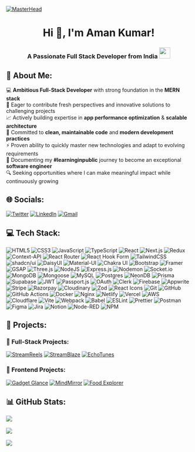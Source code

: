 <!-- [![MasterHead](https://firebasestorage.googleapis.com/v0/b/flexi-coding.appspot.com/o/dempgi7-520f8d5f-63d4-4453-8822-dbc149ae27f8.gif?alt=media&token=91c0c7b2-93c3-4029-b011-1a8703c5730d)](https://rishavchanda.io) -->
[![MasterHead](https://user-images.githubusercontent.com/74038190/225813708-98b745f2-7d22-48cf-9150-083f1b00d6c9.gif)]()
<h1 align="center">Hi 👋, I'm Aman Kumar!</h1>
<!-- <div align="left">
    <div align="left">
  <img src="https://i.imgur.com/dBaSKWF.gif" height="20" width="100%">
</div> -->
<h3 align="center">A Passionate Full Stack Developer from India
    <img src="https://media.giphy.com/media/ObNTw8Uzwy6KQ/giphy.gif" width="30px">
</h3>

  
<!-- # 👋 Hi, I'm Aman Kumar -->

## 💫 About Me:
<!-- 💻 **Full-Stack Developer** working with the **MERN stack**  
📈 Currently focused on **upskilling** with a deep dive into **app performance** & **scalability**  
🧠 Passionate about **writing clean code**, exploring **modern dev tools**, and **system design**  
🌱 **#learninginpublic** as I grow into a well-rounded **software engineer**  
🎥 Sharing insights on **tech, code, and productivity** from my journey -->
💻 **Ambitious Full-Stack Developer** with strong foundation in the **MERN stack**  
🚀 Eager to contribute fresh perspectives and innovative solutions to challenging projects  
📈 Actively building expertise in **app performance optimization** & **scalable architecture**  
🧠 Committed to **clean, maintainable code** and **modern development practices**  
⚡ Proven ability to quickly master new technologies and adapt to evolving requirements  
🌱 Documenting my **#learninginpublic** journey to become an exceptional **software engineer**  
🔍 Seeking opportunities where I can make meaningful impact while continuously growing  

<!-- <a href="https://www.github.com/Amankumar-02" target="_blank" rel="noreferrer"><img
src="https://img.shields.io/github/followers/Amankumar-02?logo=github&style=for-the-badge&color=0891b2&labelColor=1c1917" /></a>
<p align="left"> <img src="https://komarev.com/ghpvc/?username=Amankumar-02&label=Profile%20views&color=0e75b6&style=flat" alt="Amankumar-02" /> </p> -->


## 🌐 Socials:
[![Twitter](https://img.shields.io/badge/Twitter-%231DA1F2.svg?logo=Twitter&logoColor=white)](https://www.x.com/AmanKumarr04/) 
[![LinkedIn](https://img.shields.io/badge/LinkedIn-%230077B5.svg?logo=linkedin&logoColor=white)](https://www.linkedin.com/in/amankumarr/) 
[![Gmail](https://img.shields.io/badge/-Gmail-C71610?logo=gmail&logoColor=white)](mailto:amankumarr0109@gmail.com) 
<!-- [![Instagram](https://img.shields.io/badge/Instagram-%23E4405F.svg?logo=Instagram&logoColor=white)](#) 
[![Stack Overflow](https://img.shields.io/badge/-Stackoverflow-FE7A16?logo=stack-overflow&logoColor=white)](#) -->

## 💻 Tech Stack:
<!-- ### 🧱 Languages & Fundamentals
![HTML5](https://img.shields.io/badge/html5-%23E34F26.svg?style=for-the-badge&logo=html5&logoColor=white)
![CSS3](https://img.shields.io/badge/css3-%231572B6.svg?style=for-the-badge&logo=css3&logoColor=white)
![JavaScript](https://img.shields.io/badge/javascript-%23323330.svg?style=for-the-badge&logo=javascript&logoColor=%23F7DF1E)
![TypeScript](https://img.shields.io/badge/typescript-%23007ACC.svg?style=for-the-badge&logo=typescript&logoColor=white)
### 🎨 UI Frameworks & Styling
![TailwindCSS](https://img.shields.io/badge/tailwindcss-%2338B2AC.svg?style=for-the-badge&logo=tailwind-css&logoColor=white)
![shadcn/ui](https://img.shields.io/badge/shadcn/ui-%23111?style=for-the-badge&logo=tailwindcss&logoColor=white)
![DaisyUI](https://img.shields.io/badge/daisyui-5A0EF8?style=for-the-badge&logo=daisyui&logoColor=white)
![Material-UI](https://img.shields.io/badge/Material--UI-0081CB?style=for-the-badge&logo=mui&logoColor=white)
![Chakra UI](https://img.shields.io/badge/Chakra--UI-319795?style=for-the-badge&logo=chakra-ui&logoColor=white)
![Bootstrap](https://img.shields.io/badge/Bootstrap-7952B3?style=for-the-badge&logo=bootstrap&logoColor=white)
### ⚛️ Frontend Libraries & Frameworks
![React](https://img.shields.io/badge/react-%2320232a.svg?style=for-the-badge&logo=react&logoColor=%2361DAFB)
![React Router](https://img.shields.io/badge/React_Router-CA4245?style=for-the-badge&logo=react-router&logoColor=white)
![Context-API](https://img.shields.io/badge/Context--Api-000000?style=for-the-badge&logo=react)
![Redux](https://img.shields.io/badge/redux-%23593d88.svg?style=for-the-badge&logo=redux&logoColor=white)
![React Hook Form](https://img.shields.io/badge/React%20Hook%20Form-%23EC5990.svg?style=for-the-badge&logo=reacthookform&logoColor=white)
![React Icons](https://img.shields.io/badge/React_Icons-61DAFB?style=for-the-badge&logo=react&logoColor=white)
![Next.js](https://img.shields.io/badge/Next.js-000000?style=for-the-badge&logo=nextdotjs&logoColor=white)
### 🧩 Backend & Database
![NodeJS](https://img.shields.io/badge/node.js-6DA55F?style=for-the-badge&logo=node.js&logoColor=white)
![Nodemon](https://img.shields.io/badge/NODEMON-%23323330.svg?style=for-the-badge&logo=nodemon&logoColor=%BBDEAD)
![Express.js](https://img.shields.io/badge/express.js-%23404d59.svg?style=for-the-badge&logo=express&logoColor=%2361DAFB)
![MongoDB](https://img.shields.io/badge/MongoDB-%234ea94b.svg?style=for-the-badge&logo=mongodb&logoColor=white)
![Mongoose](https://img.shields.io/badge/Mongoose-880000?style=for-the-badge&logo=mongoose&logoColor=white)
![Postgres](https://img.shields.io/badge/postgres-%23316192.svg?style=for-the-badge&logo=postgresql&logoColor=white)
![MySQL](https://img.shields.io/badge/MySQL-4479A1?style=for-the-badge&logo=mysql&logoColor=white)
![NeonDB](https://img.shields.io/badge/NeonDB-00FFFF?style=for-the-badge&logo=neon&logoColor=black)
![Supabase](https://img.shields.io/badge/Supabase-3ECF8E?style=for-the-badge&logo=supabase&logoColor=white)
![Prisma](https://img.shields.io/badge/Prisma-3982CE?style=for-the-badge&logo=Prisma&logoColor=white)
### 🔐 Authentication & Authorization
![JWT](https://img.shields.io/badge/JWT-black?style=for-the-badge&logo=JSON%20web%20tokens)
![Passport.js](https://img.shields.io/badge/Passport.js-34E27A?style=for-the-badge&logo=passport&logoColor=white)
![OAuth](https://img.shields.io/badge/OAuth-3C5A99?style=for-the-badge&logo=oauth&logoColor=white)
![Clerk](https://img.shields.io/badge/Clerk-3B49DF?style=for-the-badge&logo=clerk&logoColor=white)
### 🧰 DevOps & Deployment
![Vercel](https://img.shields.io/badge/vercel-%23000000.svg?style=for-the-badge&logo=vercel&logoColor=white)
![Netlify](https://img.shields.io/badge/netlify-%23000000.svg?style=for-the-badge&logo=netlify&logoColor=#00C7B7)
![Docker](https://img.shields.io/badge/docker-%230db7ed.svg?style=for-the-badge&logo=docker&logoColor=white)
![GitHub Actions](https://img.shields.io/badge/github%20actions-%232671E5.svg?style=for-the-badge&logo=githubactions&logoColor=white)
![Nginx](https://img.shields.io/badge/nginx-%23009639.svg?style=for-the-badge&logo=nginx&logoColor=white)
![AWS](https://img.shields.io/badge/AWS-%23FF9900.svg?style=for-the-badge&logo=amazon-aws&logoColor=white)
### ⚙️ Tools & Utilities
![Git](https://img.shields.io/badge/git-%23F05033.svg?style=for-the-badge&logo=git&logoColor=white)
![GitHub](https://img.shields.io/badge/github-%23121011.svg?style=for-the-badge&logo=github&logoColor=white)
![Postman](https://img.shields.io/badge/Postman-FF6C37?style=for-the-badge&logo=postman&logoColor=white)
![NPM](https://img.shields.io/badge/NPM-%23CB3837.svg?style=for-the-badge&logo=npm&logoColor=white)
![Vite](https://img.shields.io/badge/vite-%23646CFF.svg?style=for-the-badge&logo=vite&logoColor=white)
![Webpack](https://img.shields.io/badge/webpack-%238DD6F9.svg?style=for-the-badge&logo=webpack&logoColor=black)
![ESLint](https://img.shields.io/badge/ESLint-4B3263?style=for-the-badge&logo=eslint&logoColor=white)
![Prettier](https://img.shields.io/badge/prettier-%23F7B93E.svg?style=for-the-badge&logo=prettier&logoColor=black)
![Babel](https://img.shields.io/badge/Babel-F9DC3e?style=for-the-badge&logo=babel&logoColor=black)
![Zod](https://img.shields.io/badge/Zod-3A0CA3?style=for-the-badge&logo=zod&logoColor=white)
### 🎥 Media, Animation & Cloud
![GSAP](https://img.shields.io/badge/GSAP-88CE02?style=for-the-badge&logo=greensock&logoColor=white)
![Three.js](https://img.shields.io/badge/Three.js-000000?style=for-the-badge&logo=three.js&logoColor=white)
![Framer](https://img.shields.io/badge/Framer-black?style=for-the-badge&logo=framer&logoColor=blue)
![Socket.io](https://img.shields.io/badge/Socket.io-black?style=for-the-badge&logo=socket.io&badgeColor=010101)
![Cloudinary](https://img.shields.io/badge/Cloudinary-3448C5?style=for-the-badge&logo=cloudinary&logoColor=white)
![Cloudflare](https://img.shields.io/badge/Cloudflare-F38020?style=for-the-badge&logo=cloudflare&logoColor=white)
### 💳 Payment & Auth Services
![Stripe](https://img.shields.io/badge/Stripe-008CDD?style=for-the-badge&logo=stripe&logoColor=white)
![Razorpay](https://img.shields.io/badge/Razorpay-02042B?style=for-the-badge&logo=razorpay&logoColor=white)
### 📦 Backend Services & BAAS
![Firebase](https://img.shields.io/badge/firebase-a08021?style=for-the-badge&logo=firebase&logoColor=ffcd34)
![Appwrite](https://img.shields.io/badge/Appwrite-%23FD366E.svg?style=for-the-badge&logo=appwrite&logoColor=white)
![Node-RED](https://img.shields.io/badge/Node--RED-%238F0000.svg?style=for-the-badge&logo=node-red&logoColor=white)
### 🎨 Design & Project Management
![Figma](https://img.shields.io/badge/figma-%23F24E1E.svg?style=for-the-badge&logo=figma&logoColor=white)
![Jira](https://img.shields.io/badge/jira-%230A0FFF.svg?style=for-the-badge&logo=jira&logoColor=white)
![Notion](https://img.shields.io/badge/Notion-%23000000.svg?style=for-the-badge&logo=notion&logoColor=white) -->
<!-- ![HTML5](https://img.shields.io/badge/html5-%23E34F26.svg?style=for-the-badge&logo=html5&logoColor=white)
![CSS3](https://img.shields.io/badge/css3-%231572B6.svg?style=for-the-badge&logo=css3&logoColor=white)
![JavaScript](https://img.shields.io/badge/javascript-%23323330.svg?style=for-the-badge&logo=javascript&logoColor=%23F7DF1E)
![TypeScript](https://img.shields.io/badge/typescript-%23007ACC.svg?style=for-the-badge&logo=typescript&logoColor=white)

![React](https://img.shields.io/badge/react-%2320232a.svg?style=for-the-badge&logo=react&logoColor=%2361DAFB)
![Next.js](https://img.shields.io/badge/Next.js-000000?style=for-the-badge&logo=nextdotjs&logoColor=white)
![Redux](https://img.shields.io/badge/redux-%23593d88.svg?style=for-the-badge&logo=redux&logoColor=white)
![Context-API](https://img.shields.io/badge/Context--Api-000000?style=for-the-badge&logo=react)
![React Router](https://img.shields.io/badge/React_Router-CA4245?style=for-the-badge&logo=react-router&logoColor=white)
![React Hook Form](https://img.shields.io/badge/React%20Hook%20Form-%23EC5990.svg?style=for-the-badge&logo=reacthookform&logoColor=white)

![TailwindCSS](https://img.shields.io/badge/tailwindcss-%2338B2AC.svg?style=for-the-badge&logo=tailwind-css&logoColor=white)
![shadcn/ui](https://img.shields.io/badge/shadcn/ui-%23111?style=for-the-badge&logo=tailwindcss&logoColor=white)
![DaisyUI](https://img.shields.io/badge/daisyui-5A0EF8?style=for-the-badge&logo=daisyui&logoColor=white)
![Material-UI](https://img.shields.io/badge/Material--UI-0081CB?style=for-the-badge&logo=mui&logoColor=white)
![Chakra UI](https://img.shields.io/badge/Chakra--UI-319795?style=for-the-badge&logo=chakra-ui&logoColor=white)
![Bootstrap](https://img.shields.io/badge/Bootstrap-7952B3?style=for-the-badge&logo=bootstrap&logoColor=white)
![Framer](https://img.shields.io/badge/Framer-black?style=for-the-badge&logo=framer&logoColor=blue)
![GSAP](https://img.shields.io/badge/GSAP-88CE02?style=for-the-badge&logo=greensock&logoColor=white)
![Three.js](https://img.shields.io/badge/Three.js-000000?style=for-the-badge&logo=three.js&logoColor=white)

![NodeJS](https://img.shields.io/badge/node.js-6DA55F?style=for-the-badge&logo=node.js&logoColor=white)
![Express.js](https://img.shields.io/badge/express.js-%23404d59.svg?style=for-the-badge&logo=express&logoColor=%2361DAFB)
![Nodemon](https://img.shields.io/badge/NODEMON-%23323330.svg?style=for-the-badge&logo=nodemon&logoColor=%BBDEAD)
![Socket.io](https://img.shields.io/badge/Socket.io-black?style=for-the-badge&logo=socket.io&badgeColor=010101)

![MongoDB](https://img.shields.io/badge/MongoDB-%234ea94b.svg?style=for-the-badge&logo=mongodb&logoColor=white)
![Mongoose](https://img.shields.io/badge/Mongoose-880000?style=for-the-badge&logo=mongoose&logoColor=white)
![MySQL](https://img.shields.io/badge/MySQL-4479A1?style=for-the-badge&logo=mysql&logoColor=white)
![Postgres](https://img.shields.io/badge/postgres-%23316192.svg?style=for-the-badge&logo=postgresql&logoColor=white)
![NeonDB](https://img.shields.io/badge/NeonDB-00FFFF?style=for-the-badge&logo=neon&logoColor=black)
![Prisma](https://img.shields.io/badge/Prisma-3982CE?style=for-the-badge&logo=Prisma&logoColor=white)
![Supabase](https://img.shields.io/badge/Supabase-3ECF8E?style=for-the-badge&logo=supabase&logoColor=white)

![JWT](https://img.shields.io/badge/JWT-black?style=for-the-badge&logo=JSON%20web%20tokens)
![Passport.js](https://img.shields.io/badge/Passport.js-34E27A?style=for-the-badge&logo=passport&logoColor=white)
![OAuth](https://img.shields.io/badge/OAuth-3C5A99?style=for-the-badge&logo=oauth&logoColor=white)
![Clerk](https://img.shields.io/badge/Clerk-3B49DF?style=for-the-badge&logo=clerk&logoColor=white)

![Firebase](https://img.shields.io/badge/firebase-a08021?style=for-the-badge&logo=firebase&logoColor=ffcd34)
![Appwrite](https://img.shields.io/badge/Appwrite-%23FD366E.svg?style=for-the-badge&logo=appwrite&logoColor=white)

![Stripe](https://img.shields.io/badge/Stripe-008CDD?style=for-the-badge&logo=stripe&logoColor=white)
![Razorpay](https://img.shields.io/badge/Razorpay-02042B?style=for-the-badge&logo=razorpay&logoColor=white)

![Cloudinary](https://img.shields.io/badge/Cloudinary-3448C5?style=for-the-badge&logo=cloudinary&logoColor=white)
![Zod](https://img.shields.io/badge/Zod-3A0CA3?style=for-the-badge&logo=zod&logoColor=white)
![React Icons](https://img.shields.io/badge/React_Icons-61DAFB?style=for-the-badge&logo=react&logoColor=white)

![Git](https://img.shields.io/badge/git-%23F05033.svg?style=for-the-badge&logo=git&logoColor=white)
![GitHub](https://img.shields.io/badge/github-%23121011.svg?style=for-the-badge&logo=github&logoColor=white)
![GitHub Actions](https://img.shields.io/badge/github%20actions-%232671E5.svg?style=for-the-badge&logo=githubactions&logoColor=white)

![Docker](https://img.shields.io/badge/docker-%230db7ed.svg?style=for-the-badge&logo=docker&logoColor=white)
![Nginx](https://img.shields.io/badge/nginx-%23009639.svg?style=for-the-badge&logo=nginx&logoColor=white)

![Netlify](https://img.shields.io/badge/netlify-%23000000.svg?style=for-the-badge&logo=netlify&logoColor=#00C7B7)
![Vercel](https://img.shields.io/badge/vercel-%23000000.svg?style=for-the-badge&logo=vercel&logoColor=white)
![AWS](https://img.shields.io/badge/AWS-%23FF9900.svg?style=for-the-badge&logo=amazon-aws&logoColor=white)
![Cloudflare](https://img.shields.io/badge/Cloudflare-F38020?style=for-the-badge&logo=cloudflare&logoColor=white)

![Vite](https://img.shields.io/badge/vite-%23646CFF.svg?style=for-the-badge&logo=vite&logoColor=white)
![Webpack](https://img.shields.io/badge/webpack-%238DD6F9.svg?style=for-the-badge&logo=webpack&logoColor=black)
![Babel](https://img.shields.io/badge/Babel-F9DC3e?style=for-the-badge&logo=babel&logoColor=black)
![ESLint](https://img.shields.io/badge/ESLint-4B3263?style=for-the-badge&logo=eslint&logoColor=white)
![Prettier](https://img.shields.io/badge/prettier-%23F7B93E.svg?style=for-the-badge&logo=prettier&logoColor=black)

![Postman](https://img.shields.io/badge/Postman-FF6C37?style=for-the-badge&logo=postman&logoColor=white)
![Figma](https://img.shields.io/badge/figma-%23F24E1E.svg?style=for-the-badge&logo=figma&logoColor=white)
![Jira](https://img.shields.io/badge/jira-%230A0FFF.svg?style=for-the-badge&logo=jira&logoColor=white)
![Notion](https://img.shields.io/badge/Notion-%23000000.svg?style=for-the-badge&logo=notion&logoColor=white)
![Node-RED](https://img.shields.io/badge/Node--RED-%238F0000.svg?style=for-the-badge&logo=node-red&logoColor=white)
![NPM](https://img.shields.io/badge/NPM-%23CB3837.svg?style=for-the-badge&logo=npm&logoColor=white) -->
![HTML5](https://img.shields.io/badge/html5-%23E34F26.svg?style=for-the-badge&logo=html5&logoColor=white)
![CSS3](https://img.shields.io/badge/css3-%231572B6.svg?style=for-the-badge&logo=css3&logoColor=white)
![JavaScript](https://img.shields.io/badge/javascript-%23323330.svg?style=for-the-badge&logo=javascript&logoColor=%23F7DF1E)
![TypeScript](https://img.shields.io/badge/typescript-%23007ACC.svg?style=for-the-badge&logo=typescript&logoColor=white)
![React](https://img.shields.io/badge/react-%2320232a.svg?style=for-the-badge&logo=react&logoColor=%2361DAFB)
![Next.js](https://img.shields.io/badge/Next.js-000000?style=for-the-badge&logo=nextdotjs&logoColor=white)
![Redux](https://img.shields.io/badge/redux-%23593d88.svg?style=for-the-badge&logo=redux&logoColor=white)
![Context-API](https://img.shields.io/badge/Context--Api-000000?style=for-the-badge&logo=react)
![React Router](https://img.shields.io/badge/React_Router-CA4245?style=for-the-badge&logo=react-router&logoColor=white)
![React Hook Form](https://img.shields.io/badge/React%20Hook%20Form-%23EC5990.svg?style=for-the-badge&logo=reacthookform&logoColor=white)
![TailwindCSS](https://img.shields.io/badge/tailwindcss-%2338B2AC.svg?style=for-the-badge&logo=tailwind-css&logoColor=white)
![shadcn/ui](https://img.shields.io/badge/shadcn/ui-%23111?style=for-the-badge&logo=tailwindcss&logoColor=white)
![DaisyUI](https://img.shields.io/badge/daisyui-5A0EF8?style=for-the-badge&logo=daisyui&logoColor=white)
![Material-UI](https://img.shields.io/badge/Material--UI-0081CB?style=for-the-badge&logo=mui&logoColor=white)
![Chakra UI](https://img.shields.io/badge/Chakra--UI-319795?style=for-the-badge&logo=chakra-ui&logoColor=white)
![Bootstrap](https://img.shields.io/badge/Bootstrap-7952B3?style=for-the-badge&logo=bootstrap&logoColor=white)
![Framer](https://img.shields.io/badge/Framer-black?style=for-the-badge&logo=framer&logoColor=blue)
![GSAP](https://img.shields.io/badge/GSAP-88CE02?style=for-the-badge&logo=greensock&logoColor=white)
![Three.js](https://img.shields.io/badge/Three.js-000000?style=for-the-badge&logo=three.js&logoColor=white)
![NodeJS](https://img.shields.io/badge/node.js-6DA55F?style=for-the-badge&logo=node.js&logoColor=white)
![Express.js](https://img.shields.io/badge/express.js-%23404d59.svg?style=for-the-badge&logo=express&logoColor=%2361DAFB)
![Nodemon](https://img.shields.io/badge/NODEMON-%23323330.svg?style=for-the-badge&logo=nodemon&logoColor=%BBDEAD)
![Socket.io](https://img.shields.io/badge/Socket.io-black?style=for-the-badge&logo=socket.io&badgeColor=010101)
![MongoDB](https://img.shields.io/badge/MongoDB-%234ea94b.svg?style=for-the-badge&logo=mongodb&logoColor=white)
![Mongoose](https://img.shields.io/badge/Mongoose-880000?style=for-the-badge&logo=mongoose&logoColor=white)
![MySQL](https://img.shields.io/badge/MySQL-4479A1?style=for-the-badge&logo=mysql&logoColor=white)
![Postgres](https://img.shields.io/badge/postgres-%23316192.svg?style=for-the-badge&logo=postgresql&logoColor=white)
![NeonDB](https://img.shields.io/badge/NeonDB-00FFFF?style=for-the-badge&logo=neon&logoColor=black)
![Prisma](https://img.shields.io/badge/Prisma-3982CE?style=for-the-badge&logo=Prisma&logoColor=white)
![Supabase](https://img.shields.io/badge/Supabase-3ECF8E?style=for-the-badge&logo=supabase&logoColor=white)
![JWT](https://img.shields.io/badge/JWT-black?style=for-the-badge&logo=JSON%20web%20tokens)
![Passport.js](https://img.shields.io/badge/Passport.js-34E27A?style=for-the-badge&logo=passport&logoColor=white)
![OAuth](https://img.shields.io/badge/OAuth-3C5A99?style=for-the-badge&logo=oauth&logoColor=white)
![Clerk](https://img.shields.io/badge/Clerk-3B49DF?style=for-the-badge&logo=clerk&logoColor=white)
![Firebase](https://img.shields.io/badge/firebase-a08021?style=for-the-badge&logo=firebase&logoColor=ffcd34)
![Appwrite](https://img.shields.io/badge/Appwrite-%23FD366E.svg?style=for-the-badge&logo=appwrite&logoColor=white)
![Stripe](https://img.shields.io/badge/Stripe-008CDD?style=for-the-badge&logo=stripe&logoColor=white)
![Razorpay](https://img.shields.io/badge/Razorpay-02042B?style=for-the-badge&logo=razorpay&logoColor=white)
![Cloudinary](https://img.shields.io/badge/Cloudinary-3448C5?style=for-the-badge&logo=cloudinary&logoColor=white)
![Zod](https://img.shields.io/badge/Zod-3A0CA3?style=for-the-badge&logo=zod&logoColor=white)
![React Icons](https://img.shields.io/badge/React_Icons-61DAFB?style=for-the-badge&logo=react&logoColor=white)
![Git](https://img.shields.io/badge/git-%23F05033.svg?style=for-the-badge&logo=git&logoColor=white)
![GitHub](https://img.shields.io/badge/github-%23121011.svg?style=for-the-badge&logo=github&logoColor=white)
![GitHub Actions](https://img.shields.io/badge/github%20actions-%232671E5.svg?style=for-the-badge&logo=githubactions&logoColor=white)
![Docker](https://img.shields.io/badge/docker-%230db7ed.svg?style=for-the-badge&logo=docker&logoColor=white)
![Nginx](https://img.shields.io/badge/nginx-%23009639.svg?style=for-the-badge&logo=nginx&logoColor=white)
![Netlify](https://img.shields.io/badge/netlify-%23000000.svg?style=for-the-badge&logo=netlify&logoColor=#00C7B7)
![Vercel](https://img.shields.io/badge/vercel-%23000000.svg?style=for-the-badge&logo=vercel&logoColor=white)
![AWS](https://img.shields.io/badge/AWS-%23FF9900.svg?style=for-the-badge&logo=amazon-aws&logoColor=white)
![Cloudflare](https://img.shields.io/badge/Cloudflare-F38020?style=for-the-badge&logo=cloudflare&logoColor=white)
![Vite](https://img.shields.io/badge/vite-%23646CFF.svg?style=for-the-badge&logo=vite&logoColor=white)
![Webpack](https://img.shields.io/badge/webpack-%238DD6F9.svg?style=for-the-badge&logo=webpack&logoColor=black)
![Babel](https://img.shields.io/badge/Babel-F9DC3e?style=for-the-badge&logo=babel&logoColor=black)
![ESLint](https://img.shields.io/badge/ESLint-4B3263?style=for-the-badge&logo=eslint&logoColor=white)
![Prettier](https://img.shields.io/badge/prettier-%23F7B93E.svg?style=for-the-badge&logo=prettier&logoColor=black)
![Postman](https://img.shields.io/badge/Postman-FF6C37?style=for-the-badge&logo=postman&logoColor=white)
![Figma](https://img.shields.io/badge/figma-%23F24E1E.svg?style=for-the-badge&logo=figma&logoColor=white)
![Jira](https://img.shields.io/badge/jira-%230A0FFF.svg?style=for-the-badge&logo=jira&logoColor=white)
![Notion](https://img.shields.io/badge/Notion-%23000000.svg?style=for-the-badge&logo=notion&logoColor=white)
![Node-RED](https://img.shields.io/badge/Node--RED-%238F0000.svg?style=for-the-badge&logo=node-red&logoColor=white)
![NPM](https://img.shields.io/badge/NPM-%23CB3837.svg?style=for-the-badge&logo=npm&logoColor=white)
<!-- ![](https://img.shields.io/badge/-TypeScript-black?style=flat-square&logo=typescript) -->

## 🚀 Projects:
<!-- one -->
### 🔋 Full-Stack Projects:
<!-- 🎞️ [![StreamReels](https://img.shields.io/badge/-StreamReels-C71610?logo=&logoColor=white)](https://github.com/Amankumar-02/StreamReels) — Authentic reels platform: browse, share, engage with vertical content. <br/>
🎥 [![StreamBlaze](https://img.shields.io/badge/-StreamBlaze-C71610?logo=&logoColor=white)](https://github.com/Amankumar-02/StreamBlaze---Video-streaming-app) — Video streaming platform offering YouTube-like features and functionality. <br/>
🎵 [![EchoTunes](https://img.shields.io/badge/-EchoTunes-C71610?logo=&logoColor=white)](https://github.com/Amankumar-02/EchoTunes---Music-streaming-app) — Stream your favorite music anytime, anywhere with ease. -->

<!-- two -->
[![StreamReels](https://github-readme-stats.vercel.app/api/pin/?username=amankumar-02&repo=StreamReels&title_color=22c55e&text_color=fffff3&icon_color=0891b2&bg_color=1c1917&hide_border=true&locale=en)](https://github.com/Amankumar-02/StreamReels)
[![StreamBlaze](https://github-readme-stats.vercel.app/api/pin/?username=amankumar-02&repo=StreamBlaze---Video-streaming-app&title_color=22c55e&text_color=fffff3&icon_color=0891b2&bg_color=1c1917&hide_border=true&locale=en)](https://github.com/Amankumar-02/StreamBlaze---Video-streaming-app)
[![EchoTunes](https://github-readme-stats.vercel.app/api/pin/?username=amankumar-02&repo=EchoTunes---Music-streaming-app&title_color=22c55e&text_color=fffff3&icon_color=0891b2&bg_color=1c1917&hide_border=true&locale=en)](https://github.com/Amankumar-02/EchoTunes---Music-streaming-app)

<!-- three -->
<!-- ### 🎞️ <u>StreamReels</u> 
A short-form video sharing platform with responsive design and custom playback UI.  
🔗 [GitHub Repository](https://github.com/Amankumar-02/StreamReels)  
🛠️ **Tech Stack**: Next.js, TypeScript, Tailwind CSS, Appwrite, React Hook Form, Zod, ShadCN/UI <br />
### 💻 StreamBlaze  
A media streaming app inspired by YouTube with upload, like, comment, and subscription features.  
🔗 [GitHub Repository](https://github.com/Amankumar-02/StreamBlaze---Video-streaming-app)  
🛠️ **Tech Stack**: MongoDB, Express.js, React.js, Node.js, Cloudinary, JWT -->

### 🎨 Frontend Projects:
<!-- one -->
<!-- 🛒 [![Gadget Glance](https://img.shields.io/badge/-Gadget_Glance-C71610?logo=&logoColor=white)](https://github.com/Amankumar-02/GadgetGlance-Ecommerce-WebSite) — Streamlined e-commerce platform for discovering and purchasing premium electronic devices. <br/>
👩🏻‍💻 [![MindMirror](https://img.shields.io/badge/-MindMirror-C71610?logo=&logoColor=white)](https://github.com/Amankumar-02/Mind-Mirror---A-blog-sharing-app) — A public platform where thoughts transform into shared digital reflections. <br/>
🍱 [![Food Explorer](https://img.shields.io/badge/-Food_Explorer-C71610?logo=&logoColor=white)](https://github.com/Amankumar-02/Food-Explorer) — One-stop food ordering app: explore, crave, order, enjoy. -->
<!-- two -->
[![Gadget Glance](https://github-readme-stats.vercel.app/api/pin/?username=amankumar-02&repo=GadgetGlance-Ecommerce-WebSite&title_color=22c55e&text_color=fffff3&icon_color=0891b2&bg_color=1c1917&hide_border=true&locale=en)](https://github.com/Amankumar-02/GadgetGlance-Ecommerce-WebSite)
[![MindMirror](https://github-readme-stats.vercel.app/api/pin/?username=amankumar-02&repo=Mind-Mirror---A-blog-sharing-app&title_color=22c55e&text_color=fffff3&icon_color=0891b2&bg_color=1c1917&hide_border=true&locale=en)](https://github.com/Amankumar-02/Mind-Mirror---A-blog-sharing-app)
[![Food Explorer](https://github-readme-stats.vercel.app/api/pin/?username=amankumar-02&repo=Food-Explorer&title_color=22c55e&text_color=fffff3&icon_color=0891b2&bg_color=1c1917&hide_border=true&locale=en)](https://github.com/Amankumar-02/Food-Explorer)

## 📊 GitHub Stats:
![](https://github-readme-stats.vercel.app/api?username=Amankumar-02&show_icons=true&theme=dark&include_all_commits=false&count_private=false) <br/><br/>
![](https://nirzak-streak-stats.vercel.app/?user=Amankumar-02&theme=dark&hide_border=false) <br/><br/>
![](https://github-readme-stats.vercel.app/api/top-langs/?username=Amankumar-02&theme=dark&layout=compact&hide_border=false&hide=handlebars,scss,batchfile,ejs)
<!-- <a href="https://github.com/amankumar-02" align="left"><img src="https://github-readme-stats.vercel.app/api/top-langs/?username=amankumar-02&langs_count=10&title_color=22c55e&text_color=ffffff&icon_color=0891b2&bg_color=1c1917&hide_border=true&locale=en&custom_title=Top%20%Languages" alt="Top Languages" /></a> -->

<!-- ## 🔝 Top Contributed Repo
![](https://github-contributor-stats.vercel.app/api?username=Amankumar-02&limit=5&theme=tokyonight&combine_all_yearly_contributions=true) -->

<!-- ## 🌐 Socials:
<p align="left">
<a href="https://www.x.com/AmanKumarr04/" target="blank"><img align="center" src="https://raw.githubusercontent.com/rahuldkjain/github-profile-readme-generator/master/src/images/icons/Social/twitter.svg" alt="amankumar" height="30" width="40" /></a>
<a href="https://www.linkedin.com/in/amankumarr/" target="blank"><img align="center" src="https://raw.githubusercontent.com/rahuldkjain/github-profile-readme-generator/master/src/images/icons/Social/linked-in-alt.svg" alt="aman-kumar" height="30" width="40" /></a>
<a href="https://www.github.com/Amankumar-02/" target="blank"><img align="center" src="https://raw.githubusercontent.com/rahuldkjain/github-profile-readme-generator/master/src/images/icons/Social/github.svg" alt="aman-kumar" height="30" width="40" /></a>
<a href="#" target="blank"><img align="center" src="https://raw.githubusercontent.com/rahuldkjain/github-profile-readme-generator/master/src/images/icons/Social/instagram.svg" alt="aman-kumar" height="30" width="40" /></a>
<a href="#" target="blank"><img align="center" src="https://raw.githubusercontent.com/rahuldkjain/github-profile-readme-generator/master/src/images/icons/Social/youtube.svg" alt="aman-kumar" height="30" width="40" /></a>
</p> -->

<!-- Proudly created with GPRM ( https://gprm.itsvg.in ) -->
